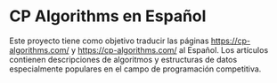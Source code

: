 # CP Algorithms en Español

Este proyecto tiene como objetivo traducir las páginas https://cp-algorithms.com/ y https://cp-algorithms.com/ al Español. Los artículos contienen descripciones de algoritmos y estructuras
de datos especialmente populares en el campo de programación competitiva.
